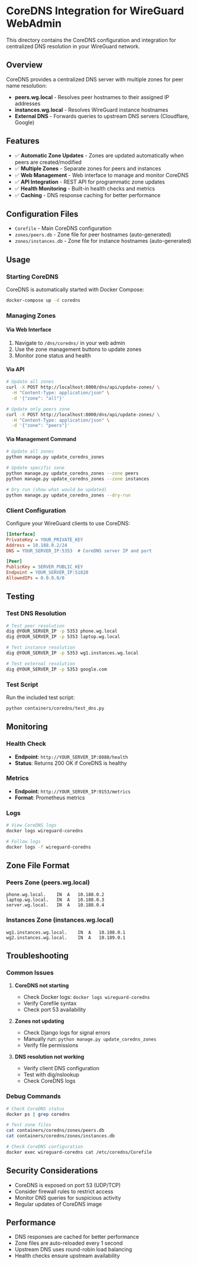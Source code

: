# CoreDNS Integration for WireGuard WebAdmin

This directory contains the CoreDNS configuration and integration for centralized DNS resolution in your WireGuard network.

## Overview

CoreDNS provides a centralized DNS server with multiple zones for peer name resolution:

- **peers.wg.local** - Resolves peer hostnames to their assigned IP addresses
- **instances.wg.local** - Resolves WireGuard instance hostnames
- **External DNS** - Forwards queries to upstream DNS servers (Cloudflare, Google)

## Features

- ✅ **Automatic Zone Updates** - Zones are updated automatically when peers are created/modified
- ✅ **Multiple Zones** - Separate zones for peers and instances
- ✅ **Web Management** - Web interface to manage and monitor CoreDNS
- ✅ **API Integration** - REST API for programmatic zone updates
- ✅ **Health Monitoring** - Built-in health checks and metrics
- ✅ **Caching** - DNS response caching for better performance

## Configuration Files

- `Corefile` - Main CoreDNS configuration
- `zones/peers.db` - Zone file for peer hostnames (auto-generated)
- `zones/instances.db` - Zone file for instance hostnames (auto-generated)

## Usage

### Starting CoreDNS

CoreDNS is automatically started with Docker Compose:

```bash
docker-compose up -d coredns
```

### Managing Zones

#### Via Web Interface
1. Navigate to `/dns/coredns/` in your web admin
2. Use the zone management buttons to update zones
3. Monitor zone status and health

#### Via API
```bash
# Update all zones
curl -X POST http://localhost:8000/dns/api/update-zones/ \
  -H "Content-Type: application/json" \
  -d '{"zone": "all"}'

# Update only peers zone
curl -X POST http://localhost:8000/dns/api/update-zones/ \
  -H "Content-Type: application/json" \
  -d '{"zone": "peers"}'
```

#### Via Management Command
```bash
# Update all zones
python manage.py update_coredns_zones

# Update specific zone
python manage.py update_coredns_zones --zone peers
python manage.py update_coredns_zones --zone instances

# Dry run (show what would be updated)
python manage.py update_coredns_zones --dry-run
```

### Client Configuration

Configure your WireGuard clients to use CoreDNS:

```ini
[Interface]
PrivateKey = YOUR_PRIVATE_KEY
Address = 10.188.0.2/24
DNS = YOUR_SERVER_IP:5353  # CoreDNS server IP and port

[Peer]
PublicKey = SERVER_PUBLIC_KEY
Endpoint = YOUR_SERVER_IP:51820
AllowedIPs = 0.0.0.0/0
```

## Testing

### Test DNS Resolution

```bash
# Test peer resolution
dig @YOUR_SERVER_IP -p 5353 phone.wg.local
dig @YOUR_SERVER_IP -p 5353 laptop.wg.local

# Test instance resolution
dig @YOUR_SERVER_IP -p 5353 wg1.instances.wg.local

# Test external resolution
dig @YOUR_SERVER_IP -p 5353 google.com
```

### Test Script

Run the included test script:

```bash
python containers/coredns/test_dns.py
```

## Monitoring

### Health Check
- **Endpoint**: `http://YOUR_SERVER_IP:8080/health`
- **Status**: Returns 200 OK if CoreDNS is healthy

### Metrics
- **Endpoint**: `http://YOUR_SERVER_IP:9153/metrics`
- **Format**: Prometheus metrics

### Logs
```bash
# View CoreDNS logs
docker logs wireguard-coredns

# Follow logs
docker logs -f wireguard-coredns
```

## Zone File Format

### Peers Zone (peers.wg.local)
```
phone.wg.local.    IN  A   10.188.0.2
laptop.wg.local.   IN  A   10.188.0.3
server.wg.local.   IN  A   10.188.0.4
```

### Instances Zone (instances.wg.local)
```
wg1.instances.wg.local.    IN  A   10.188.0.1
wg2.instances.wg.local.    IN  A   10.189.0.1
```

## Troubleshooting

### Common Issues

1. **CoreDNS not starting**
   - Check Docker logs: `docker logs wireguard-coredns`
   - Verify Corefile syntax
   - Check port 53 availability

2. **Zones not updating**
   - Check Django logs for signal errors
   - Manually run: `python manage.py update_coredns_zones`
   - Verify file permissions

3. **DNS resolution not working**
   - Verify client DNS configuration
   - Test with dig/nslookup
   - Check CoreDNS logs

### Debug Commands

```bash
# Check CoreDNS status
docker ps | grep coredns

# Test zone files
cat containers/coredns/zones/peers.db
cat containers/coredns/zones/instances.db

# Check CoreDNS configuration
docker exec wireguard-coredns cat /etc/coredns/Corefile
```

## Security Considerations

- CoreDNS is exposed on port 53 (UDP/TCP)
- Consider firewall rules to restrict access
- Monitor DNS queries for suspicious activity
- Regular updates of CoreDNS image

## Performance

- DNS responses are cached for better performance
- Zone files are auto-reloaded every 1 second
- Upstream DNS uses round-robin load balancing
- Health checks ensure upstream availability
